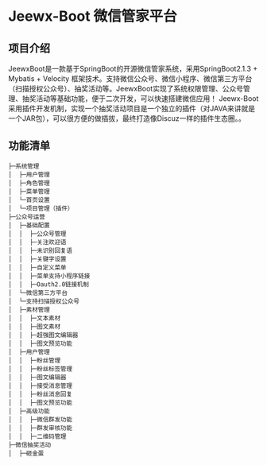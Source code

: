 Jeewx-Boot 微信管家平台
==========

项目介绍
-----------------------------------
JeewxBoot是一款基于SpringBoot的开源微信管家系统，采用SpringBoot2.1.3 + Mybatis + Velocity 框架技术。支持微信公众号、微信小程序、微信第三方平台（扫描授权公众号）、抽奖活动等。JeewxBoot实现了系统权限管理、公众号管理、抽奖活动等基础功能，便于二次开发，可以快速搭建微信应用！
Jeewx-Boot采用插件开发机制，实现一个抽奖活动项目是一个独立的插件（对JAVA来讲就是一个JAR包），可以很方便的做插拔，最终打造像Discuz一样的插件生态圈。。


	  
功能清单
-----------------------------------

```
├─系统管理
│  ├─用户管理
│  ├─角色管理
│  ├─菜单管理
│  └─首页设置
│  └─项目管理（插件）
├─公众号运营
│  ├─基础配置
│  │  ├─公众号管理
│  │  ├─关注欢迎语
│  │  ├─未识别回复语
│  │  ├─关键字设置
│  │  ├─自定义菜单
│  │  ├─菜单支持小程序链接
│  │  ├─Oauth2.0链接机制
│  └─微信第三方平台
│  └─支持扫描授权公众号
│  ├─素材管理
│  │  ├─文本素材
│  │  ├─图文素材
│  │  ├─超强图文编辑器
│  │  ├─图文预览功能
│  ├─用户管理
│  │  ├─粉丝管理
│  │  ├─粉丝标签管理
│  │  ├─图文编辑器
│  │  ├─接受消息管理
│  │  ├─粉丝消息回复
│  │  ├─图文预览功能
│  ├─高级功能
│  │  ├─微信群发功能
│  │  ├─群发审核功能
│  │  ├─二维码管理
├─微信抽奖活动
│  ├─砸金蛋
```



